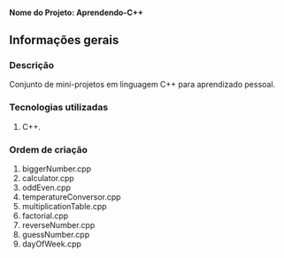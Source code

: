 #### Nome do Projeto: Aprendendo-C++

## Informações gerais

### Descrição

Conjunto de mini-projetos em linguagem C++ para aprendizado pessoal.

### Tecnologias utilizadas

1. C++.

### Ordem de criação

1. biggerNumber.cpp
2. calculator.cpp
3. oddEven.cpp
4. temperatureConversor.cpp
5. multiplicationTable.cpp
6. factorial.cpp
7. reverseNumber.cpp
8. guessNumber.cpp
9. dayOfWeek.cpp
